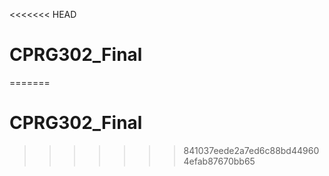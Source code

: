 <<<<<<< HEAD
# CPRG302_Final
=======
# CPRG302_Final
>>>>>>> 841037eede2a7ed6c88bd449604efab87670bb65
